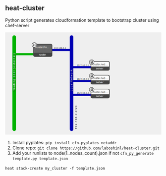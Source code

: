 heat-cluster
----------------
Python script generates cloudformation template to bootstrap cluster using chef-server

![cluster](cluster.png)
 
1. Install pyplates:
`pip install cfn-pyplates netaddr`
2. Clone repo: 
`git clone https://github.com/laboshinl/heat-cluster.git`
3. Add your runlists to node(1..nodes_count).json if not
`cfn_py_generate template.py template.json`

`heat stack-create my_cluster -f template.json`
